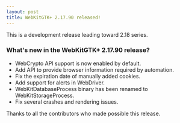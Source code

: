 ```yaml
---
layout: post
title: WebKitGTK+ 2.17.90 released!
---
```


This is a development release leading toward 2.18 series.

### What's new in the WebKitGTK+ 2.17.90 release?

 - WebCrypto API support is now enabled by default.
 - Add API to provide browser information required by automation.
 - Fix the expiration date of manually added cookies.
 - Add support for alerts in WebDriver.
 - WebKitDatabaseProcess binary has been renamed to WebKitStorageProcess.
 - Fix several crashes and rendering issues.

Thanks to all the contributors who made possible this release.